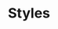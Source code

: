 ﻿---
title: "Styles"
second_title: "Aspose Words Cloud Docs"
type: docs
url: /styles/
aliases: [/working-with-styles/]
description: "Work with styles in a Word document"
weight: 250
---

